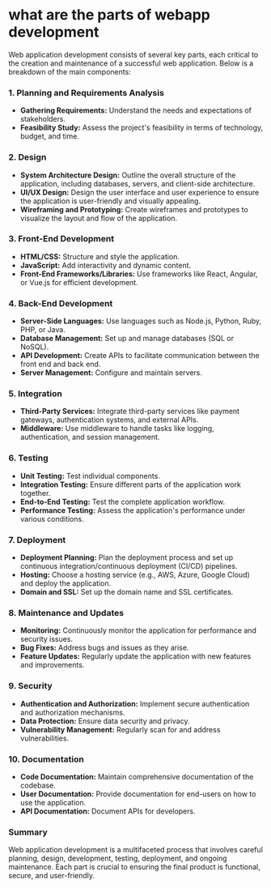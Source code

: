 # what are the parts of webapp development

Web application development consists of several key parts, each critical to the creation and maintenance of a successful web application. Below is a breakdown of the main components:

### 1. **Planning and Requirements Analysis**
   - **Gathering Requirements:** Understand the needs and expectations of stakeholders.
   - **Feasibility Study:** Assess the project's feasibility in terms of technology, budget, and time.

### 2. **Design**
   - **System Architecture Design:** Outline the overall structure of the application, including databases, servers, and client-side architecture.
   - **UI/UX Design:** Design the user interface and user experience to ensure the application is user-friendly and visually appealing.
   - **Wireframing and Prototyping:** Create wireframes and prototypes to visualize the layout and flow of the application.

### 3. **Front-End Development**
   - **HTML/CSS:** Structure and style the application.
   - **JavaScript:** Add interactivity and dynamic content.
   - **Front-End Frameworks/Libraries:** Use frameworks like React, Angular, or Vue.js for efficient development.

### 4. **Back-End Development**
   - **Server-Side Languages:** Use languages such as Node.js, Python, Ruby, PHP, or Java.
   - **Database Management:** Set up and manage databases (SQL or NoSQL).
   - **API Development:** Create APIs to facilitate communication between the front end and back end.
   - **Server Management:** Configure and maintain servers.

### 5. **Integration**
   - **Third-Party Services:** Integrate third-party services like payment gateways, authentication systems, and external APIs.
   - **Middleware:** Use middleware to handle tasks like logging, authentication, and session management.

### 6. **Testing**
   - **Unit Testing:** Test individual components.
   - **Integration Testing:** Ensure different parts of the application work together.
   - **End-to-End Testing:** Test the complete application workflow.
   - **Performance Testing:** Assess the application's performance under various conditions.

### 7. **Deployment**
   - **Deployment Planning:** Plan the deployment process and set up continuous integration/continuous deployment (CI/CD) pipelines.
   - **Hosting:** Choose a hosting service (e.g., AWS, Azure, Google Cloud) and deploy the application.
   - **Domain and SSL:** Set up the domain name and SSL certificates.

### 8. **Maintenance and Updates**
   - **Monitoring:** Continuously monitor the application for performance and security issues.
   - **Bug Fixes:** Address bugs and issues as they arise.
   - **Feature Updates:** Regularly update the application with new features and improvements.

### 9. **Security**
   - **Authentication and Authorization:** Implement secure authentication and authorization mechanisms.
   - **Data Protection:** Ensure data security and privacy.
   - **Vulnerability Management:** Regularly scan for and address vulnerabilities.

### 10. **Documentation**
   - **Code Documentation:** Maintain comprehensive documentation of the codebase.
   - **User Documentation:** Provide documentation for end-users on how to use the application.
   - **API Documentation:** Document APIs for developers.

### Summary
Web application development is a multifaceted process that involves careful planning, design, development, testing, deployment, and ongoing maintenance. Each part is crucial to ensuring the final product is functional, secure, and user-friendly.
